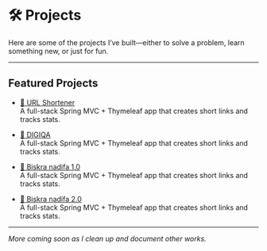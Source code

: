 # 🛠️ Projects

Here are some of the projects I’ve built—either to solve a problem, learn something new, or just for fun.

---

## Featured Projects


- [🔗 URL Shortener](url-shortener.md)  
  A full-stack Spring MVC + Thymeleaf app that creates short links and tracks stats.

- [🔗 DIGIQA](url-shortener.md)  
  A full-stack Spring MVC + Thymeleaf app that creates short links and tracks stats.

- [🔗 Biskra nadifa 1.0](url-shortener.md)  
  A full-stack Spring MVC + Thymeleaf app that creates short links and tracks stats.

- [🔗 Biskra nadifa 2.0](url-shortener.md)  
  A full-stack Spring MVC + Thymeleaf app that creates short links and tracks stats.


  
---

_More coming soon as I clean up and document other works._

